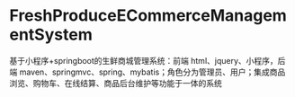 # FreshProduceECommerceManagementSystem
 基于小程序+springboot的生鲜商城管理系统：前端 html、jquery、小程序，后端 maven、springmvc、spring、mybatis；角色分为管理员、用户；集成商品浏览、购物车、在线结算、商品后台维护等功能于一体的系统
